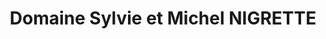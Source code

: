---
title: "Domaine Sylvie et Michel NIGRETTE"
url: /chateaumeillant/domaine-sylvie-et-michel-nigrette/
shop: vin
---